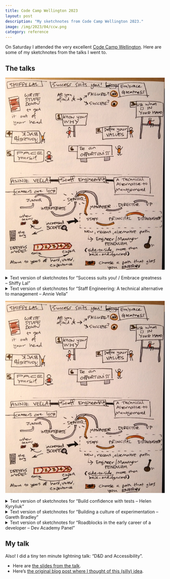 ```yaml
---
title: Code Camp Wellington 2023
layout: post
description: "My sketchnotes from Code Camp Wellington 2023."
image: /img/2023/04/ccw.png
category: reference
---
```


On Saturday I attended the very excellent [Code Camp Wellington](https://www.codecampwellington.nz/). Here are some of my sketchnotes from the talks I went to.

## The talks

![Sketchnotes page 1. Text version immediately follows this image.](/img/2023/04/code-camp-wellington-p1.jpg)

<details>
<summary>Text version of sketchnotes for “Success suits you! / Embrace greatness – Shiffy Lal”</summary>

<ul>
	<li><strong>Write down stuff</strong> to get in out of your head.</li>
	<li>Are you afraid of failure? Success?</li>
</ul>

Six bits of advice

<ol>
	<li>Know your <strong>why</strong></li>
	<li>Define your <strong>values</strong></li>
	<li>Use what is <strong>in your hand</strong></li>
	<li><strong>Back</strong> yourself</li>
	<li><strong>Pace</strong> yourself</li>
	<li>Be an <strong>opportunist</strong></li>
</ol>
</details>

<details>
<summary>Text version of sketchnotes for “Staff Engineering: A technical alternative to management – Annie Vella”</summary>
<ul>
	<li>Careers are long</li>
	<li>Junior to Intermediate to Senior
		<ul>
			<li>to Manager to Director to VP</li>
			<li>(or) to Staff to Principal to Distinguished.
				<ul>
					<li>This is a new, recent, alternative path.</li>
					<li>It means increase scope: other teams, the organisation.</li>
				</ul>
			</li>
		</ul>
	</li>
	<li>You can pendulum between Engineer and Manager tracks. It’s more side-to-side than back-and-forth.</li>
	<li>Choose a path that gives you <strong>energy</strong>.</li>
	<li><a href="https://en.wikipedia.org/wiki/Dreyfus_model_of_skill_acquisition">The Dreyfus model</a>: novice to expert. About 10 years of difficult, varied, experience.</li>
</ul>
</details>

![Sketchnotes page 2. Text version immediately follows this image.](/img/2023/04/code-camp-wellington-p1.jpg)

<details>
<summary>Text version of sketchnotes for “Build confidence with tests – Helen Kyryliuk”</summary>

<ul>
	<li>Tests
	<ul>
		<li>Make sure code <strong>works</strong></li>
		<li>Reduce <strong>anxiety</strong> about changes</li>
		<li>are an <strong>investment</strong> in good code</li>
	</ul>
	</li>
	<li><a href="https://kentcdodds.com/blog/static-vs-unit-vs-integration-vs-e2e-tests">The testing trophy</a>
		<ul>
			<li>Static, Unit, Integration, End to End</li>
			<li><a href="https://kentcdodds.com/blog/write-tests">“Write tests. Not too many. Mostly integration.”</a></li>
		</ul>
	</li>
	<li>The more out test are like <strong>user behaviour</strong>
		<ul>
			<li>the more <strong>confidence</strong> we can have</li>
			<li>the less frequently the tests change (because they aren’t tied to implementation)</li>
		</ul>
	</li>
</ul>
</details>
	
<details>
<summary>Text version of sketchnotes for “Building a culture of experimentation – Gareth Bradley”</summary>

<ul>
	<li>Why experiment?</li>
		<ul>
			<li>The path forward isn’t clear</li>
			<li>To improve or optimise</li>
			<li>Time is expensive</li>
		</ul>
	<li>Why have a culture of experimentation?</li>
		<ul>
			<li>It’s part of a high-performing team</li>
			<li>It’s <strong>fun</strong> to be scrapped sometimes</li>
		</ul>
	<li>Look at what got better <strong>and</strong> what got worse.</li>
</ul>
</details>

<details>
<summary>Text version of sketchnotes for “Roadblocks in the early career of a developer – Dev Academy Panel”</summary>

<ul>
<li>Thoughts
	<ul>
		<li>I need to be good at maths</li>
		<li>I’m not smart enough</li>
		<li>I’m not fast enough</li>
		<li>Am I a “real” developer?</li>
	</ul>
</li>
<li>The problems are often (inter)personal, not tech</li>
<li>A sense of <strong>belonging</strong> is very important.</li>
</ul>
</details>

## My talk

Also! I did a tiny ten minute lightning talk: “D&D and Accessibility”.

- Here are [the slides from the talk](https://speakerdeck.com/stevebarnett/d-and-d-and-accessibility).
- Here’s [the original blog post where I thought of this (silly) idea](https://naga.co.za/2022/05/15/dungeons-and-dragons-and-accessibility/).